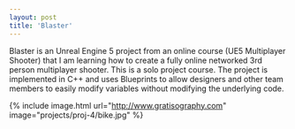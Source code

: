 ```yaml
---
layout: post
title: 'Blaster'
---
```


Blaster is an Unreal Engine 5 project from an online course (UE5 Multiplayer Shooter) that I am learning how to create a fully online networked 3rd person multiplayer shooter. This is a solo project course. The project is implemented in C++ and uses Blueprints to allow designers and other team members to easily modify variables without modifying the underlying code.

{% include image.html url="http://www.gratisography.com" image="projects/proj-4/bike.jpg" %}
